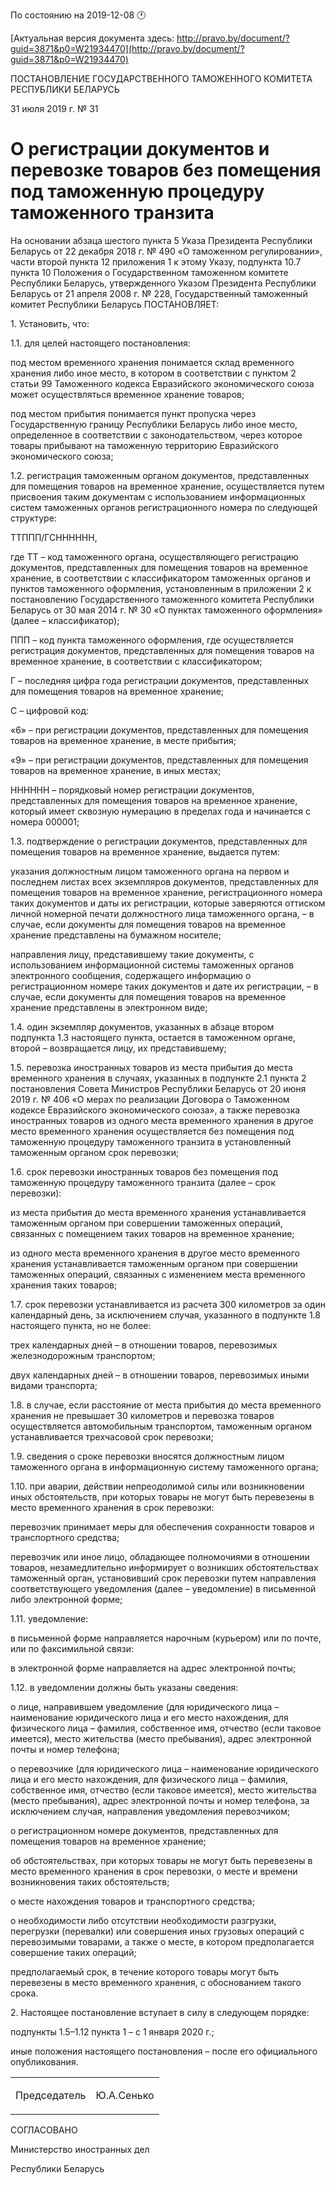 По состоянию на 2019-12-08 &#x1F550;

[Актуальная версия документа здесь: http://pravo.by/document/?guid=3871&p0=W21934470](http://pravo.by/document/?guid=3871&p0=W21934470)

<p>ПОСТАНОВЛЕНИЕ ГОСУДАРСТВЕННОГО ТАМОЖЕННОГО КОМИТЕТА РЕСПУБЛИКИ БЕЛАРУСЬ</p>
<p>31 июля 2019 г. № 31</p>
<h1>О регистрации документов и перевозке товаров без помещения под таможенную процедуру таможенного транзита</h1>
<p>На основании абзаца шестого пункта 5 Указа Президента Республики Беларусь от 22 декабря 2018 г. № 490 «О таможенном регулировании», части второй пункта 12 приложения 1 к этому Указу, подпункта 10.7 пункта 10 Положения о Государственном таможенном комитете Республики Беларусь, утвержденного Указом Президента Республики Беларусь от 21 апреля 2008 г. № 228, Государственный таможенный комитет Республики Беларусь ПОСТАНОВЛЯЕТ:</p>
<p>1. Установить, что:</p>
<p>1.1. для целей настоящего постановления:</p>
<p>под местом временного хранения понимается склад временного хранения либо иное место, в котором в соответствии с пунктом 2 статьи 99 Таможенного кодекса Евразийского экономического союза может осуществляться временное хранение товаров;</p>
<p>под местом прибытия понимается пункт пропуска через Государственную границу Республики Беларусь либо иное место, определенное в соответствии с законодательством, через которое товары прибывают на таможенную территорию Евразийского экономического союза;</p>
<p>1.2. регистрация таможенным органом документов, представленных для помещения товаров на временное хранение, осуществляется путем присвоения таким документам с использованием информационных систем таможенных органов регистрационного номера по следующей структуре:</p>
<p></p>
<p>ТТППП/ГСНННННН,</p>
<p></p>
<p>где ТТ – код таможенного органа, осуществляющего регистрацию документов, представленных для помещения товаров на временное хранение, в соответствии с классификатором таможенных органов и пунктов таможенного оформления, установленным в приложении 2 к постановлению Государственного таможенного комитета Республики Беларусь от 30 мая 2014 г. № 30 «О пунктах таможенного оформления» (далее – классификатор);</p>
<p>ППП – код пункта таможенного оформления, где осуществляется регистрация документов, представленных для помещения товаров на временное хранение, в соответствии с классификатором;</p>
<p>Г – последняя цифра года регистрации документов, представленных для помещения товаров на временное хранение;</p>
<p>С – цифровой код:</p>
<p>«6» – при регистрации документов, представленных для помещения товаров на временное хранение, в месте прибытия;</p>
<p>«9» – при регистрации документов, представленных для помещения товаров на временное хранение, в иных местах;</p>
<p>НННННН – порядковый номер регистрации документов, представленных для помещения товаров на временное хранение, который имеет сквозную нумерацию в пределах года и начинается с номера 000001;</p>
<p>1.3. подтверждение о регистрации документов, представленных для помещения товаров на временное хранение, выдается путем:</p>
<p>указания должностным лицом таможенного органа на первом и последнем листах всех экземпляров документов, представленных для помещения товаров на временное хранение, регистрационного номера таких документов и даты их регистрации, которые заверяются оттиском личной номерной печати должностного лица таможенного органа, – в случае, если документы для помещения товаров на временное хранение представлены на бумажном носителе;</p>
<p>направления лицу, представившему такие документы, с использованием информационной системы таможенных органов электронного сообщения, содержащего информацию о регистрационном номере таких документов и дате их регистрации, – в случае, если документы для помещения товаров на временное хранение представлены в электронном виде;</p>
<p>1.4. один экземпляр документов, указанных в абзаце втором подпункта 1.3 настоящего пункта, остается в таможенном органе, второй – возвращается лицу, их представившему;</p>
<p>1.5. перевозка иностранных товаров из места прибытия до места временного хранения в случаях, указанных в подпункте 2.1 пункта 2 постановления Совета Министров Республики Беларусь от 20 июня 2019 г. № 406 «О мерах по реализации Договора о Таможенном кодексе Евразийского экономического союза», а также перевозка иностранных товаров из одного места временного хранения в другое место временного хранения осуществляется без помещения под таможенную процедуру таможенного транзита в установленный таможенным органом срок перевозки;</p>
<p>1.6. срок перевозки иностранных товаров без помещения под таможенную процедуру таможенного транзита (далее – срок перевозки):</p>
<p>из места прибытия до места временного хранения устанавливается таможенным органом при совершении таможенных операций, связанных с помещением таких товаров на временное хранение;</p>
<p>из одного места временного хранения в другое место временного хранения устанавливается таможенным органом при совершении таможенных операций, связанных с изменением места временного хранения таких товаров;</p>
<p>1.7. срок перевозки устанавливается из расчета 300 километров за один календарный день, за исключением случая, указанного в подпункте 1.8 настоящего пункта, но не более:</p>
<p>трех календарных дней – в отношении товаров, перевозимых железнодорожным транспортом;</p>
<p>двух календарных дней – в отношении товаров, перевозимых иными видами транспорта;</p>
<p>1.8. в случае, если расстояние от места прибытия до места временного хранения не превышает 30 километров и перевозка товаров осуществляется автомобильным транспортом, таможенным органом устанавливается трехчасовой срок перевозки;</p>
<p>1.9. сведения о сроке перевозки вносятся должностным лицом таможенного органа в информационную систему таможенного органа;</p>
<p>1.10. при аварии, действии непреодолимой силы или возникновении иных обстоятельств, при которых товары не могут быть перевезены в место временного хранения в срок перевозки:</p>
<p>перевозчик принимает меры для обеспечения сохранности товаров и транспортного средства;</p>
<p>перевозчик или иное лицо, обладающее полномочиями в отношении товаров, незамедлительно информирует о возникших обстоятельствах таможенный орган, установивший срок перевозки путем направления соответствующего уведомления (далее – уведомление) в письменной либо электронной форме;</p>
<p>1.11. уведомление:</p>
<p>в письменной форме направляется нарочным (курьером) или по почте, или по факсимильной связи:</p>
<p>в электронной форме направляется на адрес электронной почты;</p>
<p>1.12. в уведомлении должны быть указаны сведения:</p>
<p>о лице, направившем уведомление (для юридического лица – наименование юридического лица и его место нахождения, для физического лица – фамилия, собственное имя, отчество (если таковое имеется), место жительства (место пребывания), адрес электронной почты и номер телефона;</p>
<p>о перевозчике (для юридического лица – наименование юридического лица и его место нахождения, для физического лица – фамилия, собственное имя, отчество (если таковое имеется), место жительства (место пребывания), адрес электронной почты и номер телефона, за исключением случая, направления уведомления перевозчиком;</p>
<p>о регистрационном номере документов, представленных для помещения товаров на временное хранение;</p>
<p>об обстоятельствах, при которых товары не могут быть перевезены в место временного хранения в срок перевозки, о месте и времени возникновения таких обстоятельств;</p>
<p>о месте нахождения товаров и транспортного средства;</p>
<p>о необходимости либо отсутствии необходимости разгрузки, перегрузки (перевалки) или совершения иных грузовых операций с перевозимыми товарами, а также о месте, в котором предполагается совершение таких операций;</p>
<p>предполагаемый срок, в течение которого товары могут быть перевезены в место временного хранения, с обоснованием такого срока.</p>
<p>2. Настоящее постановление вступает в силу в следующем порядке:</p>
<p>подпункты 1.5–1.12 пункта 1 – с 1 января 2020 г.;</p>
<p>иные положения настоящего постановления – после его официального опубликования.</p>
<p></p>
<table><tr>
<td><p>Председатель</p></td>
<td><p>Ю.А.Сенько</p></td>
</tr></table>
<p></p>
<p>СОГЛАСОВАНО</p>
<p>Министерство иностранных дел</p>
<p>Республики Беларусь</p>
<p></p>